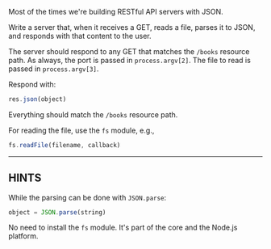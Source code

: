 Most of the times we're building RESTful API servers with JSON.

Write a server that, when it receives a GET, reads a file, parses it to JSON,
and responds with that content to the user.

The server should respond to any GET that matches the `/books` resource path.
As always, the port is passed in `process.argv[2]`. The file to read is passed
in `process.argv[3]`.

Respond with:

```js
res.json(object)
```

Everything should match the `/books` resource path.


For reading the file, use the `fs` module, e.g.,

```js
fs.readFile(filename, callback)
```

-----------------------------

## HINTS

While the parsing can be done with `JSON.parse`:

```js
object = JSON.parse(string)
```

No need to install the `fs` module. It's part of the core and the Node.js platform.
